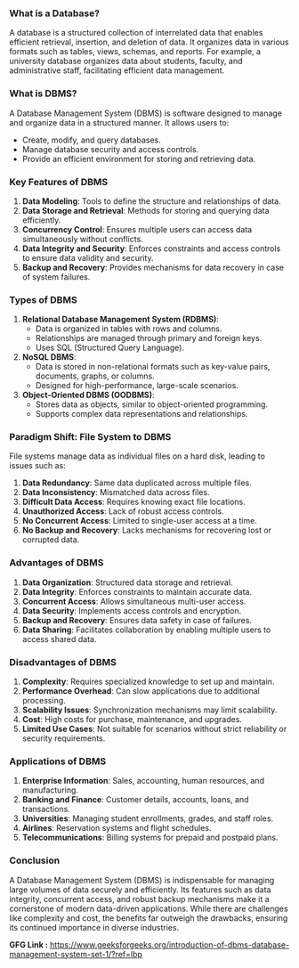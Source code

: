 ### What is a Database?
A database is a structured collection of interrelated data that enables efficient retrieval, insertion, and deletion of data. It organizes data in various formats such as tables, views, schemas, and reports. For example, a university database organizes data about students, faculty, and administrative staff, facilitating efficient data management.

### What is DBMS?
A Database Management System (DBMS) is software designed to manage and organize data in a structured manner. It allows users to:
- Create, modify, and query databases.
- Manage database security and access controls.
- Provide an efficient environment for storing and retrieving data.

### Key Features of DBMS
1. **Data Modeling**: Tools to define the structure and relationships of data.
2. **Data Storage and Retrieval**: Methods for storing and querying data efficiently.
3. **Concurrency Control**: Ensures multiple users can access data simultaneously without conflicts.
4. **Data Integrity and Security**: Enforces constraints and access controls to ensure data validity and security.
5. **Backup and Recovery**: Provides mechanisms for data recovery in case of system failures.

### Types of DBMS
1. **Relational Database Management System (RDBMS)**:
   - Data is organized in tables with rows and columns.
   - Relationships are managed through primary and foreign keys.
   - Uses SQL (Structured Query Language).
2. **NoSQL DBMS**:
   - Data is stored in non-relational formats such as key-value pairs, documents, graphs, or columns.
   - Designed for high-performance, large-scale scenarios.
3. **Object-Oriented DBMS (OODBMS)**:
   - Stores data as objects, similar to object-oriented programming.
   - Supports complex data representations and relationships.

### Paradigm Shift: File System to DBMS
File systems manage data as individual files on a hard disk, leading to issues such as:
1. **Data Redundancy**: Same data duplicated across multiple files.
2. **Data Inconsistency**: Mismatched data across files.
3. **Difficult Data Access**: Requires knowing exact file locations.
4. **Unauthorized Access**: Lack of robust access controls.
5. **No Concurrent Access**: Limited to single-user access at a time.
6. **No Backup and Recovery**: Lacks mechanisms for recovering lost or corrupted data.

### Advantages of DBMS
1. **Data Organization**: Structured data storage and retrieval.
2. **Data Integrity**: Enforces constraints to maintain accurate data.
3. **Concurrent Access**: Allows simultaneous multi-user access.
4. **Data Security**: Implements access controls and encryption.
5. **Backup and Recovery**: Ensures data safety in case of failures.
6. **Data Sharing**: Facilitates collaboration by enabling multiple users to access shared data.

### Disadvantages of DBMS
1. **Complexity**: Requires specialized knowledge to set up and maintain.
2. **Performance Overhead**: Can slow applications due to additional processing.
3. **Scalability Issues**: Synchronization mechanisms may limit scalability.
4. **Cost**: High costs for purchase, maintenance, and upgrades.
5. **Limited Use Cases**: Not suitable for scenarios without strict reliability or security requirements.

### Applications of DBMS
1. **Enterprise Information**: Sales, accounting, human resources, and manufacturing.
2. **Banking and Finance**: Customer details, accounts, loans, and transactions.
3. **Universities**: Managing student enrollments, grades, and staff roles.
4. **Airlines**: Reservation systems and flight schedules.
5. **Telecommunications**: Billing systems for prepaid and postpaid plans.

### Conclusion
A Database Management System (DBMS) is indispensable for managing large volumes of data securely and efficiently. Its features such as data integrity, concurrent access, and robust backup mechanisms make it a cornerstone of modern data-driven applications. While there are challenges like complexity and cost, the benefits far outweigh the drawbacks, ensuring its continued importance in diverse industries.

**GFG Link :** https://www.geeksforgeeks.org/introduction-of-dbms-database-management-system-set-1/?ref=lbp
